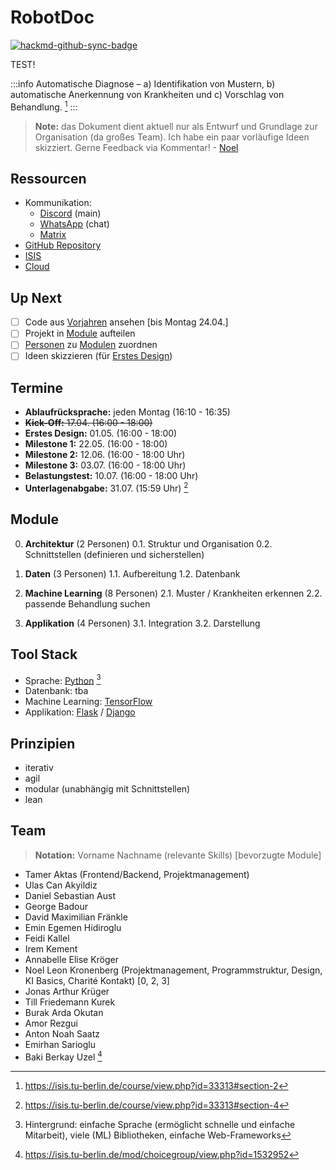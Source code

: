 # RobotDoc

[![hackmd-github-sync-badge](https://hackmd.io/N9pS5F-vR9ercxHQCnbP7Q/badge)](https://hackmd.io/N9pS5F-vR9ercxHQCnbP7Q)

TEST!

:::info
Automatische Diagnose – a) Identifikation von Mustern, b) automatische Anerkennung von Krankheiten und c) Vorschlag von Behandlung. [^1]
:::

> **Note:** das Dokument dient aktuell nur als Entwurf und Grundlage zur Organisation (da großes Team). Ich habe ein paar vorläufige Ideen skizziert. Gerne Feedback via Kommentar! - [Noel](https://wa.me/4915678381262)

## Ressourcen

- Kommunikation:
    - [Discord](https://discord.gg/Ut2wyECa) (main)
    - [WhatsApp](https://chat.whatsapp.com/DuXWToRfYMFI7cbBX6HDQG) (chat)
    - [Matrix](https://matrix.to/#/!ANIUCMrXTsCJbzRwmC:matrix.tu-berlin.de?via=matrix.tu-berlin.de)
- [GitHub Repository](https://github.com/Programmierpraktikum-MVA/RobotDoc) 
- [ISIS](https://isis.tu-berlin.de/course/view.php?id=33313#section-0)
- [Cloud](https://drive.google.com/drive/folders/1hdzV838ZeBf8juitnRhTfD-ElWRsil52)

## Up Next

- [ ] Code aus [Vorjahren](https://drive.google.com/drive/folders/1OKv1ZZOOsZrgzUp5hKcEM74_CDabGl5s) ansehen [bis Montag 24.04.]
- [ ] Projekt in [Module](#Module) aufteilen 
- [ ] [Personen](#Team) zu [Modulen](#Module) zuordnen 
- [ ] Ideen skizzieren (für [Erstes Design](#Termine))

## Termine

* **Ablaufrücksprache:** jeden Montag (16:10 - 16:35)
* ~~**Kick-Off:** 17.04. (16:00 - 18:00)~~
* **Erstes Design:** 01.05. (16:00 - 18:00)
* **Milestone 1:** 22.05. (16:00 - 18:00)
* **Milestone 2:** 12.06. (16:00 - 18:00 Uhr)
* **Milestone 3:** 03.07. (16:00 - 18:00 Uhr)
* **Belastungstest:** 10.07. (16:00 - 18:00 Uhr)
* **Unterlagenabgabe:** 31.07. (15:59 Uhr) [^2]

## Module

0. **Architektur** (2 Personen)
0.1. Struktur und Organisation
0.2. Schnittstellen (definieren und sicherstellen)

1. **Daten** (3 Personen)
1.1. Aufbereitung
1.2. Datenbank

2. **Machine Learning** (8 Personen)
2.1. Muster / Krankheiten erkennen 
2.2. passende Behandlung suchen 

3. **Applikation** (4 Personen)
3.1. Integration
3.2. Darstellung

## Tool Stack

- Sprache: [Python](https://docs.python.org/3/) [^4]
- Datenbank: tba
- Machine Learning: [TensorFlow](https://www.tensorflow.org/learn)
- Applikation: [Flask](https://flask.palletsprojects.com/en/2.2.x/) / [Django](https://www.djangoproject.com/start/)

## Prinzipien 

- iterativ
- agil 
- modular (unabhängig mit Schnittstellen)
- lean

## Team

> **Notation:** Vorname Nachname (relevante Skills) [bevorzugte Module]

* Tamer Aktas (Frontend/Backend, Projektmanagement)
* Ulas Can Akyildiz
* Daniel Sebastian Aust
* George Badour
* David Maximilian Fränkle
* Emin Egemen Hidiroglu
* Feidi Kallel
* Irem Kement
* Annabelle Elise Kröger
* Noel Leon Kronenberg (Projektmanagement, Programmstruktur, Design, KI Basics, Charité Kontakt) [0, 2, 3]
* Jonas Arthur Krüger
* Till Friedemann Kurek
* Burak Arda Okutan
* Amor Rezgui
* Anton Noah Saatz
* Emirhan Sarioglu
* Baki Berkay Uzel [^3]

[^1]: https://isis.tu-berlin.de/course/view.php?id=33313#section-2
[^2]: https://isis.tu-berlin.de/course/view.php?id=33313#section-4
[^3]: https://isis.tu-berlin.de/mod/choicegroup/view.php?id=1532952
[^4]: Hintergrund: einfache Sprache (ermöglicht schnelle und einfache Mitarbeit), viele (ML) Bibliotheken, einfache Web-Frameworks
